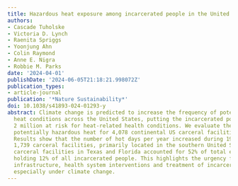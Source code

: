```yaml
---
title: Hazardous heat exposure among incarcerated people in the United States
authors:
- Cascade Tuholske
- Victoria D. Lynch
- Raenita Spriggs
- Yoonjung Ahn
- Colin Raymond
- Anne E. Nigra
- Robbie M. Parks
date: '2024-04-01'
publishDate: '2024-06-05T21:18:21.998072Z'
publication_types:
- article-journal
publication: '*Nature Sustainability*'
doi: 10.1038/s41893-024-01293-y
abstract: Climate change is predicted to increase the frequency of potentially hazardous
  heat conditions across the United States, putting the incarcerated population of
  2 million at risk for heat-related health conditions. We evaluate the exposure to
  potentially hazardous heat for 4,078 continental US carceral facilities during 1982–2020.
  Results show that the number of hot days per year increased during 1982–2020 for
  1,739 carceral facilities, primarily located in the southern United States. State-run
  carceral facilities in Texas and Florida accounted for 52% of total exposure, despite
  holding 12% of all incarcerated people. This highlights the urgency for enhanced
  infrastructure, health system interventions and treatment of incarcerated people,
  especially under climate change.
---
```

